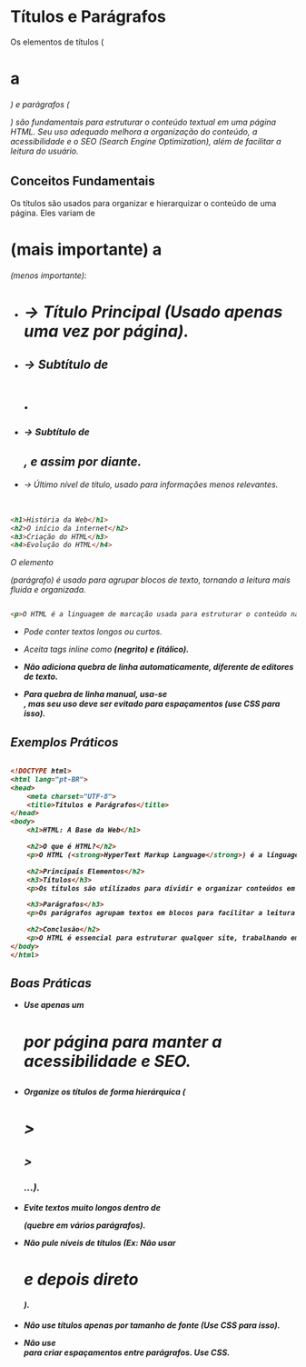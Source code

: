 # Títulos e Parágrafos

Os elementos de títulos (<h1> a <h6>) e parágrafos (<p>) são fundamentais para estruturar o conteúdo textual em uma página HTML. Seu uso adequado melhora a organização do conteúdo, a acessibilidade e o SEO (Search Engine Optimization), além de facilitar a leitura do usuário.

## Conceitos Fundamentais

Os títulos são usados para organizar e hierarquizar o conteúdo de uma página. Eles variam de <h1> (mais importante) a <h6> (menos importante):

- <h1> → Título Principal (Usado apenas uma vez por página).

- <h2> → Subtítulo de <h1>.

- <h3> → Subtítulo de <h2>, e assim por diante.

- <h6> → Último nível de título, usado para informações menos relevantes.

``` HTML

<h1>História da Web</h1>
<h2>O início da internet</h2>
<h3>Criação do HTML</h3>
<h4>Evolução do HTML</h4>

```

O elemento <p> (parágrafo) é usado para agrupar blocos de texto, tornando a leitura mais fluida e organizada.

``` HTML

<p>O HTML é a linguagem de marcação usada para estruturar o conteúdo na web.</p>

```

- Pode conter textos longos ou curtos.

- Aceita tags inline como <strong> (negrito) e <em> (itálico).

- Não adiciona quebra de linha automaticamente, diferente de editores de texto.

- Para quebra de linha manual, usa-se <br>, mas seu uso deve ser evitado para espaçamentos (use CSS para isso).

## Exemplos Práticos

``` HTML

<!DOCTYPE html>
<html lang="pt-BR">
<head>
    <meta charset="UTF-8">
    <title>Títulos e Parágrafos</title>
</head>
<body>
    <h1>HTML: A Base da Web</h1>

    <h2>O que é HTML?</h2>
    <p>O HTML (<strong>HyperText Markup Language</strong>) é a linguagem de marcação usada para estruturar conteúdos na web.</p>

    <h2>Principais Elementos</h2>
    <h3>Títulos</h3>
    <p>Os títulos são utilizados para dividir e organizar conteúdos em seções estruturadas.</p>

    <h3>Parágrafos</h3>
    <p>Os parágrafos agrupam textos em blocos para facilitar a leitura e a compreensão.</p>

    <h2>Conclusão</h2>
    <p>O HTML é essencial para estruturar qualquer site, trabalhando em conjunto com o CSS e o JavaScript.</p>
</body>
</html>

```

## Boas Práticas

- Use apenas um <h1> por página para manter a acessibilidade e SEO.

- Organize os títulos de forma hierárquica (<h1> > <h2> > <h3>...).

- Evite textos muito longos dentro de <p> (quebre em vários parágrafos).

- Não pule níveis de títulos (Ex: Não usar <h1> e depois direto <h4>).

- Não use títulos apenas por tamanho de fonte (Use CSS para isso).

- Não use <br> para criar espaçamentos entre parágrafos. Use CSS.
